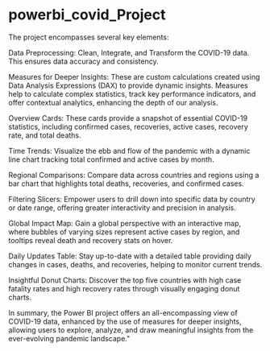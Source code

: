 # powerbi_covid_Project


The project encompasses several key elements:

Data Preprocessing: Clean, Integrate, and Transform the COVID-19 data. This ensures data accuracy and consistency.

Measures for Deeper Insights: These are custom calculations created using Data Analysis Expressions (DAX) to provide dynamic insights. Measures help to  calculate complex statistics, track key performance indicators, and offer contextual analytics, enhancing the depth of our analysis.

Overview Cards: These cards provide a snapshot of essential COVID-19 statistics, including confirmed cases, recoveries, active cases, recovery rate, and total deaths.

Time Trends: Visualize the ebb and flow of the pandemic with a dynamic line chart tracking total confirmed and active cases by month.

Regional Comparisons: Compare data across countries and regions using a bar chart that highlights total deaths, recoveries, and confirmed cases.

Filtering Slicers: Empower users to drill down into specific data by country or date range, offering greater interactivity and precision in analysis.

Global Impact Map: Gain a global perspective with an interactive map, where bubbles of varying sizes represent active cases by region, and tooltips reveal death and recovery stats on hover.

Daily Updates Table: Stay up-to-date with a detailed table providing daily changes in cases, deaths, and recoveries, helping to monitor current trends.

Insightful Donut Charts: Discover the top five countries with high case fatality rates and high recovery rates through visually engaging donut charts.

In summary, the Power BI project offers an all-encompassing view of COVID-19 data, enhanced by the use of measures for deeper insights, allowing users to explore, analyze, and draw meaningful insights from the ever-evolving pandemic landscape."




